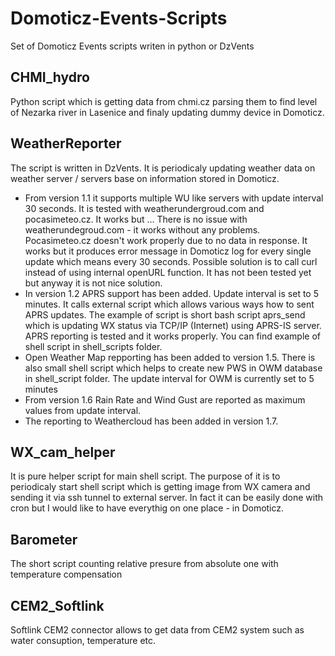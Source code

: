 # Domoticz-Events-Scripts
Set of Domoticz Events scripts writen in python or DzVents

## CHMI_hydro 
Python script which is getting data from chmi.cz parsing them to find level of Nezarka river in Lasenice and finaly updating dummy device in Domoticz.
## WeatherReporter
The script is written in DzVents. It is periodicaly updating weather data on weather server / servers base on information stored in Domoticz. 
* From version 1.1 it supports multiple WU like servers with update interval 30 seconds. It is tested with weatherundergroud.com and pocasimeteo.cz. It works but ... There is no issue with weatherundegroud.com - it works without any problems. Pocasimeteo.cz doesn't work properly due to no data in response. It works but it produces error message in Domoticz log for every single update which means every 30 seconds. Possible solution is to call curl instead of using internal openURL function. It has not been tested yet but anyway it is not nice solution.
* In version 1.2 APRS support has been added. Update interval is set to 5 minutes. It calls external script which allows various ways how to sent APRS updates. The example of script is short bash script aprs_send which is updating WX status via TCP/IP (Internet) using APRS-IS server. APRS reporting is tested and it works properly. You can find example of shell script in shell_scripts folder.
* Open Weather Map repporting has been added to version 1.5. There is also small shell script which helps to create new PWS in OWM database in shell_script folder. The update interval for OWM is currently set to 5 minutes 
* From version 1.6 Rain Rate and Wind Gust are reported as maximum values from update interval.
* The reporting to Weathercloud has been added in version 1.7.
## WX_cam_helper
It is pure helper script for main shell script. The purpose of it is to periodicaly start shell script which is getting image from WX camera and sending it via ssh tunnel to external server. In fact it can be easily done with cron but I would like to have everythig on one place - in Domoticz.
## Barometer
The short script counting relative presure from absolute one with temperature compensation
## CEM2_Softlink
Softlink CEM2 connector allows to get data from CEM2 system such as water consuption, temperature etc.
